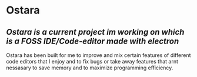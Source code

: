 # Ostara

## _*Ostara is a current project im working on which is a FOSS IDE/Code-editor made with electron*_

Ostara has been built for me to improve and mix certain features of different code editors that I enjoy and to fix bugs or take away features that arnt nessasary to save memory and to maximize programming efficiency.
